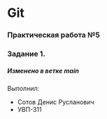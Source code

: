# Git
### Практическая работа №5
### Задание 1.
##### Изменено в ветке main
Выполнил:
* Сотов Денис Русланович
* УВП-311